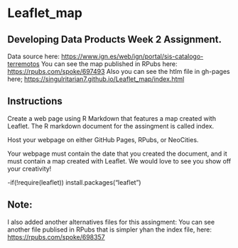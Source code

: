# Leaflet_map
## Developing Data Products Week 2 Assignment.

Data source here:
<https://www.ign.es/web/ign/portal/sis-catalogo-terremotos>
You can see the map published in RPubs here: <https://rpubs.com/spoke/697493>
Also you can see the htlm file in gh-pages here;
<https://singulritarian7.github.io/Leaflet_map/index.html>

## Instructions

Create a web page using R Markdown that features a map created with Leaflet. The R markdown document for the assingment is called index.

Host your webpage on either GitHub Pages, RPubs, or NeoCities.

Your webpage must contain the date that you created the document, and it must contain a map created with Leaflet. We would love to see you show off your creativity!

-if(!require(leaflet)) install.packages(“leaflet”)

## Note:
I also added another alternatives files for this assingment:
You can see another file publised in RPubs that is simpler yhan the index file, here:
<https://rpubs.com/spoke/698357>

